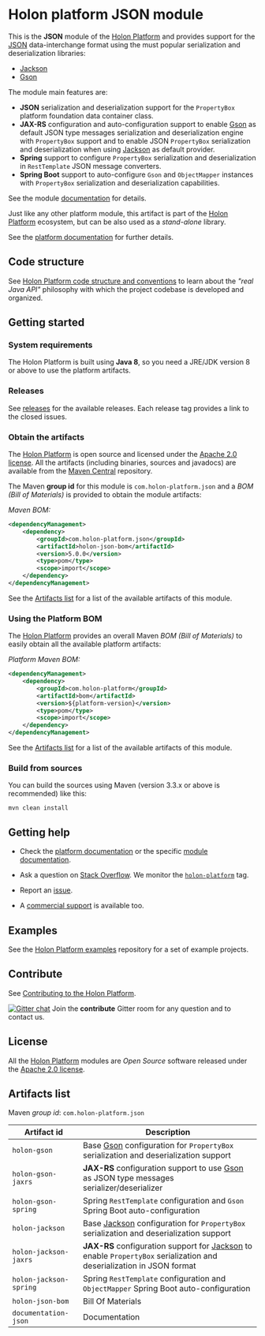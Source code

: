 # Holon platform JSON module

This is the __JSON__ module of the [Holon Platform](https://holon-platform.com) and provides support for the [JSON](http://www.json.org) data-interchange format using the must popular serialization and deserialization libraries:

* [Jackson](http://wiki.fasterxml.com/JacksonHome)
* [Gson](https://github.com/google/gson)

The module main features are:

* __JSON__ serialization and deserialization support for the `PropertyBox` platform foundation data container class.
* __JAX-RS__ configuration and auto-configuration support to enable [Gson](https://github.com/google/gson) as default JSON type messages serialization and deserialization engine with `PropertyBox` support and to enable JSON `PropertyBox` serialization and deserialization when using [Jackson](http://wiki.fasterxml.com/JacksonHome) as default provider.
* __Spring__ support to configure `PropertyBox` serialization and deserialization in `RestTemplate` JSON message converters.
* __Spring Boot__ support to auto-configure `Gson` and `ObjectMapper` instances with `PropertyBox` serialization and deserialization capabilities.

See the module [documentation](https://holon-platform.com/docs/current/reference/holon-json.html) for details.

Just like any other platform module, this artifact is part of the [Holon Platform](https://holon-platform.com) ecosystem, but can be also used as a _stand-alone_ library.

See the [platform documentation](https://holon-platform.com/docs/current/reference) for further details.

## Code structure

See [Holon Platform code structure and conventions](https://github.com/holon-platform/platform/blob/master/CODING.md) to learn about the _"real Java API"_ philosophy with which the project codebase is developed and organized.

## Getting started

### System requirements

The Holon Platform is built using __Java 8__, so you need a JRE/JDK version 8 or above to use the platform artifacts.

### Releases

See [releases](https://github.com/holon-platform/holon-json/releases) for the available releases. Each release tag provides a link to the closed issues.

### Obtain the artifacts

The [Holon Platform](https://holon-platform.com) is open source and licensed under the [Apache 2.0 license](LICENSE.md). All the artifacts (including binaries, sources and javadocs) are available from the [Maven Central](https://mvnrepository.com/repos/central) repository.

The Maven __group id__ for this module is `com.holon-platform.json` and a _BOM (Bill of Materials)_ is provided to obtain the module artifacts:

_Maven BOM:_
```xml
<dependencyManagement>
    <dependency>
        <groupId>com.holon-platform.json</groupId>
        <artifactId>holon-json-bom</artifactId>
        <version>5.0.0</version>
        <type>pom</type>
        <scope>import</scope>
    </dependency>
</dependencyManagement>
```

See the [Artifacts list](#artifacts-list) for a list of the available artifacts of this module.

### Using the Platform BOM

The [Holon Platform](https://holon-platform.com) provides an overall Maven _BOM (Bill of Materials)_ to easily obtain all the available platform artifacts:

_Platform Maven BOM:_
```xml
<dependencyManagement>
    <dependency>
        <groupId>com.holon-platform</groupId>
        <artifactId>bom</artifactId>
        <version>${platform-version}</version>
        <type>pom</type>
        <scope>import</scope>
    </dependency>
</dependencyManagement>
```

See the [Artifacts list](#artifacts-list) for a list of the available artifacts of this module.

### Build from sources

You can build the sources using Maven (version 3.3.x or above is recommended) like this: 

`mvn clean install`

## Getting help

* Check the [platform documentation](https://holon-platform.com/docs/current/reference) or the specific [module documentation](https://holon-platform.com/docs/current/reference/holon-json.html).

* Ask a question on [Stack Overflow](http://stackoverflow.com). We monitor the [`holon-platform`](http://stackoverflow.com/tags/holon-platform) tag.

* Report an [issue](https://github.com/holon-platform/holon-json/issues).

* A [commercial support](https://holon-platform.com/services) is available too.

## Examples

See the [Holon Platform examples](https://github.com/holon-platform/holon-examples) repository for a set of example projects.

## Contribute

See [Contributing to the Holon Platform](https://github.com/holon-platform/platform/blob/master/CONTRIBUTING.md).

[![Gitter chat](https://badges.gitter.im/Join%20Chat.svg)](https://gitter.im/holon-platform/contribute?utm_source=share-link&utm_medium=link&utm_campaign=share-link) 
Join the __contribute__ Gitter room for any question and to contact us.

## License

All the [Holon Platform](https://holon-platform.com) modules are _Open Source_ software released under the [Apache 2.0 license](LICENSE.md).

## Artifacts list

Maven _group id_: `com.holon-platform.json`

Artifact id | Description
----------- | -----------
`holon-gson` | Base [Gson](https://github.com/google/gson) configuration for `PropertyBox` serialization and deserialization support
`holon-gson-jaxrs` | __JAX-RS__ configuration support to use [Gson](https://github.com/google/gson) as JSON type messages serializer/deserializer
`holon-gson-spring` | Spring `RestTemplate` configuration and `Gson` Spring Boot auto-configuration
`holon-jackson` | Base [Jackson](http://wiki.fasterxml.com/JacksonHome) configuration for `PropertyBox` serialization and deserialization support
`holon-jackson-jaxrs` | __JAX-RS__ configuration support for [Jackson](http://wiki.fasterxml.com/JacksonHome) to enable `PropertyBox` serialization and deserialization in JSON format
`holon-jackson-spring` | Spring `RestTemplate` configuration and `ObjectMapper` Spring Boot auto-configuration
`holon-json-bom` | Bill Of Materials
`documentation-json` | Documentation

